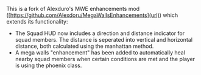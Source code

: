 This is a fork of Alexduro's MWE enhancements mod ([https://github.com/Alexdoru/MegaWallsEnhancements](url)) which extends its functionality:
* The Squad HUD now includes a direction and distance indicator for squad members. The distance is seperated into vertical and horizontal distance, both calculated using the manhattan method.
* A mega walls "enhancement" has been added to automatically heal nearby squad members when certain conditions are met and the player is using the phoenix class.